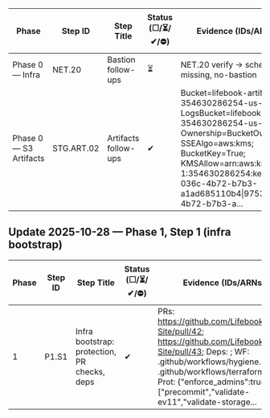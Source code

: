 Phase | Step ID | Step Title | Status (☐/⏳/✔/⛔) | Evidence (IDs/ARNs/links) | Decisions | Blockers | Next actions (max 3) | Owner | Target (YYYY-MM-DD)
--- | --- | --- | --- | --- | --- | --- | --- | --- | ---
Phase 0 — Infra | NET.20 | Bastion follow-ups | ⏳ | NET.20 verify → scheduler-role-missing, no-bastion |  |  | Tag instance(s) Component=bastion; re-run NET.20 apply | Zach |
Phase 0 — S3 Artifacts | STG.ART.02 | Artifacts follow-ups | ✔ | Bucket=lifebook-artifacts-354630286254-us-east-1; LogsBucket=lifebook-s3-logs-354630286254-us-east-1; Ownership=BucketOwnerPreferred; SSEAlgo=aws:kms; BucketKey=True; KMSAllow=arn:aws:kms:us-east-1:354630286254:key/97531fff-036c-4b72-b7b3-a1ad685110b4\|97531fff-036c-4b72-b7b3-a… |  |  |  | Zach |
## Update 2025-10-28 — Phase 1, Step 1 (infra bootstrap)

| Phase | Step ID | Step Title | Status (☐/⏳/✔/⛔) | Evidence (IDs/ARNs/links) | Decisions | Blockers | Next actions (max 3) | Owner | Target (YYYY-MM-DD) |
|---|---|---|---|---|---|---|---|---|---|
| 1 | P1.S1 | Infra bootstrap: protection, PR checks, deps | ✔ | PRs: https://github.com/LifebookAI/Lifebook-Site/pull/42; https://github.com/LifebookAI/Lifebook-Site/pull/43; Deps: ; WF: .github/workflows/hygiene.pr.yml, .github/workflows/terraform.pr.yml; Prot: {"enforce_admins":true,"checks":["precommit","validate-ev11","validate-storage... | Keep approvals=1 + CODEOWNERS; require checks (precommit, validate-ev11, validate-storage); squash merges | Dependabot PRs waiting for checks/auto-merge | 1) Let Dependabot PRs finish; 2) Confirm 0 open alerts; 3) Add infra/** reviewer/team | Zach (ET) | 2025-10-28 |
